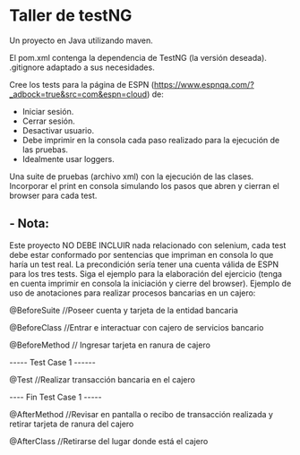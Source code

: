 # Taller de testNG

Un proyecto en Java utilizando maven.

El pom.xml contenga la dependencia de TestNG (la versión deseada).
.gitignore adaptado a sus necesidades.

Cree los tests para la página de ESPN (https://www.espnqa.com/?_adbock=true&src=com&espn=cloud) de:
- Iniciar sesión.
- Cerrar sesión.
- Desactivar usuario.
- Debe imprimir en la consola cada paso realizado para la ejecución de las pruebas.
- Idealmente usar loggers.

Una suite de pruebas (archivo xml) con la ejecución de las clases.
Incorporar el print en consola simulando los pasos que abren y cierran el browser para cada test.

## - Nota:

Este proyecto NO DEBE INCLUIR nada relacionado con selenium, cada test debe estar conformado por sentencias que impriman en consola lo que haría un test real.
La precondición sería tener una cuenta válida de ESPN para los tres tests.
Siga el ejemplo para la elaboración del ejercicio (tenga en cuenta imprimir en consola la iniciación y cierre del browser).
Ejemplo de uso de anotaciones para realizar procesos bancarias en un cajero:

@BeforeSuite
//Poseer cuenta y tarjeta de la entidad bancaria

@BeforeClass
//Entrar e interactuar con cajero de servicios bancario

@BeforeMethod
// Ingresar tarjeta en ranura de cajero

----- Test Case 1 ------

@Test
//Realizar transacción bancaria en el cajero

---- Fin Test Case 1 -----

@AfterMethod
//Revisar en pantalla o recibo de transacción realizada y retirar tarjeta de ranura del cajero

@AfterClass
//Retirarse del lugar donde está el cajero
